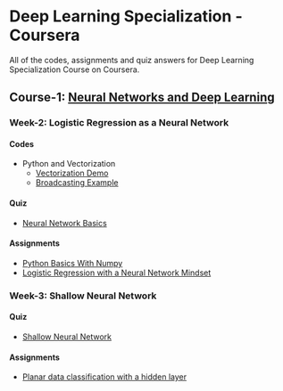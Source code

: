 # Deep Learning Specialization - Coursera

All of the codes, assignments and quiz answers for Deep Learning Specialization Course on Coursera.

## Course-1: [Neural Networks and Deep Learning](https://www.coursera.org/learn/neural-networks-deep-learning)

### Week-2: Logistic Regression as a Neural Network

#### Codes

- Python and Vectorization
  - [Vectorization Demo](/Course1//Week2/PythonAndVectorization/VectorizationDemo.ipynb)
  - [Broadcasting Example](/Course1//Week2/PythonAndVectorization/BroadcastingExample.ipynb)

#### Quiz

- [Neural Network Basics](/Course1//Week2/Quiz/README.md)

#### Assignments

- [Python Basics With Numpy](/Course1/Week2/Assignments/PythonBasicsWithNumpy/Python_Basics_With_Numpy.ipynb)
- [Logistic Regression with a Neural Network Mindset](/Course1/Week2/Assignments/LogisticRegressionAsANeuralNetwork/Logistic_Regression_with_a_Neural_Network_mindset.ipynb)

### Week-3: Shallow Neural Network

#### Quiz

- [Shallow Neural Network](/Course1/Week3/Quiz/ShallowNeuralNetworks.pdf)

#### Assignments

- [Planar data classification with a hidden layer](/Course1/Week3/Assignments/Planar_data_classification_with_onehidden_layer.ipynb)
